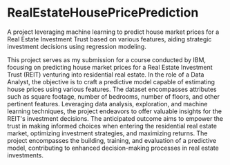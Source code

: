 # RealEstateHousePricePrediction
A project leveraging machine learning to predict house market prices for a Real Estate Investment Trust based on various features, aiding strategic investment decisions using regression modeling.

This project serves as my submission for a course conducted by IBM, focusing on predicting house market prices for a Real Estate Investment Trust (REIT) venturing into residential real estate. In the role of a Data Analyst, the objective is to craft a predictive model capable of estimating house prices using various features. The dataset encompasses attributes such as square footage, number of bedrooms, number of floors, and other pertinent features. Leveraging data analysis, exploration, and machine learning techniques, the project endeavors to offer valuable insights for the REIT's investment decisions. The anticipated outcome aims to empower the trust in making informed choices when entering the residential real estate market, optimizing investment strategies, and maximizing returns. The project encompasses the building, training, and evaluation of a predictive model, contributing to enhanced decision-making processes in real estate investments.
